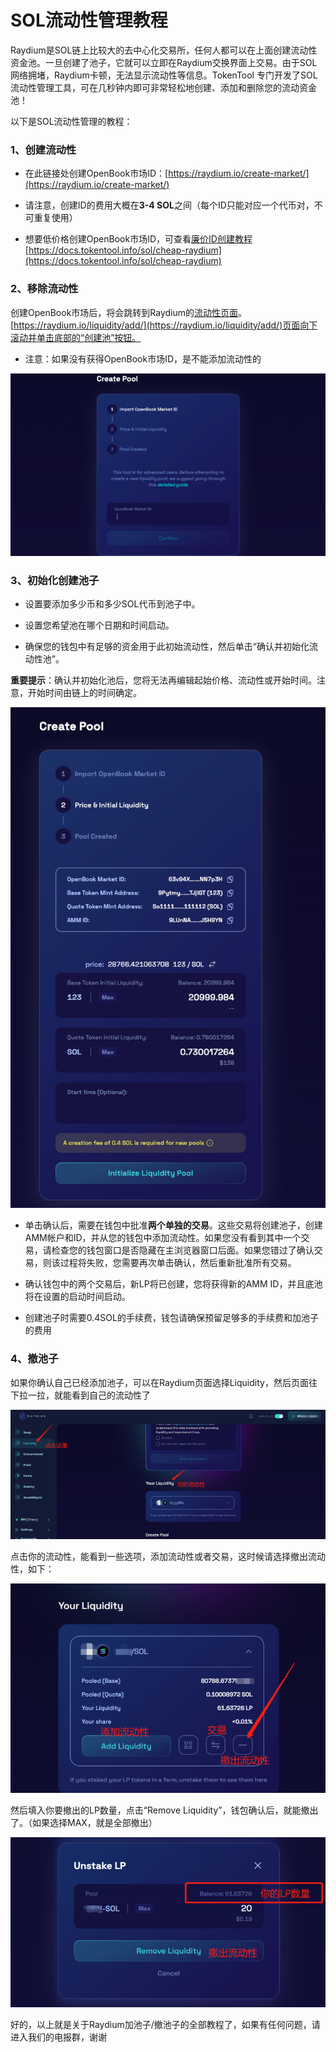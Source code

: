 # SOL流动性管理教程



Raydium是SOL链上比较大的去中心化交易所，任何人都可以在上面创建流动性资金池。一旦创建了池子，它就可以立即在Raydium交换界面上交易。由于SOL网络拥堵，Raydium卡顿，无法显示流动性等信息。TokenTool 专门开发了SOL流动性管理工具，可在几秒钟内即可非常轻松地创建、添加和删除您的流动资金池！

以下是SOL流动性管理的教程：

### 1、创建流动性


- 在此链接处创建OpenBook市场ID：[https://raydium.io/create-market/](https://raydium.io/create-market/)

- 请注意，创建ID的费用大概在**3-4 SOL**之间（每个ID只能对应一个代币对，不可重复使用）

- 想要低价格创建OpenBook市场ID，可查看[廉价ID创建教程](https://docs.tokentool.info/sol/cheap-raydium)[https://docs.tokentool.info/sol/cheap-raydium](https://docs.tokentool.info/sol/cheap-raydium)



### 2、移除流动性

创建OpenBook市场后，将会跳转到Raydium的[流动性页面](https://raydium.io/liquidity/add/)。[https://raydium.io/liquidity/add/](https://raydium.io/liquidity/add/)页面向下滚动并单击底部的“创建池”按钮。

- 注意：如果没有获得OpenBook市场ID，是不能添加流动性的

![image-20240306203105805](../.gitbook/assets/sol/image-20240306203105805.png)



### 3、初始化创建池子

- 设置要添加多少币和多少SOL代币到池子中。

- 设置您希望池在哪个日期和时间启动。

- 确保您的钱包中有足够的资金用于此初始流动性，然后单击“确认并初始化流动性池”。

**重要提示**：确认并初始化池后，您将无法再编辑起始价格、流动性或开始时间。注意，开始时间由链上的时间确定。



![image-20240316130028114](../.gitbook/assets/sol/image-20240316130028114.png)





- 单击确认后，需要在钱包中批准**两个单独的交易**。这些交易将创建池子，创建AMM帐户和ID，并从您的钱包中添加流动性。如果您没有看到其中一个交易，请检查您的钱包窗口是否隐藏在主浏览器窗口后面。如果您错过了确认交易，则该过程将失败，您需要再次单击确认，然后重新批准所有交易。

- 确认钱包中的两个交易后，新LP将已创建，您将获得新的AMM ID，并且底池将在设置的启动时间启动。

-  创建池子时需要0.4SOL的手续费，钱包请确保预留足够多的手续费和加池子的费用

### 4、撤池子

如果你确认自己已经添加池子，可以在Raydium页面选择Liquidity，然后页面往下拉一拉，就能看到自己的流动性了

![image-20240306203202809](../.gitbook/assets/sol/image-20240306203202809.png)



点击你的流动性，能看到一些选项，添加流动性或者交易，这时候请选择撤出流动性，如下：

![image-20240306203215507](../.gitbook/assets/sol/image-20240306203215507.png)



然后填入你要撤出的LP数量，点击“Remove Liquidity”，钱包确认后，就能撤出了。（如果选择MAX，就是全部撤出）

![image-20240306203227268](../.gitbook/assets/sol/image-20240306203227268.png)



好的，以上就是关于Raydium加池子/撤池子的全部教程了，如果有任何问题，请进入我们的电报群，谢谢